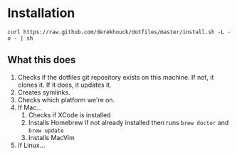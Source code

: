 # Installation #
```
curl https://raw.github.com/derekhouck/dotfiles/master/install.sh -L -o - | sh
```
## What this does ##

1. Checks if the dotfiles git repository exists on this machine. If not, it clones it. If it does, it updates it.
2. Creates symlinks.
3. Checks which platform we're on.
4. If Mac...
    1. Checks if XCode is installed
    2. Installs Homebrew if not already installed then runs `brew doctor` and `brew update`
    3. Installs MacVim
5. If Linux...
